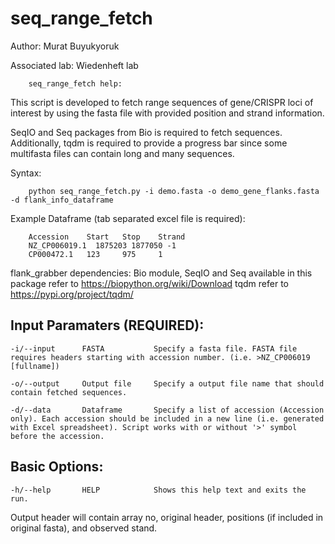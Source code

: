 # seq_range_fetch


Author: Murat Buyukyoruk

Associated lab: Wiedenheft lab

        seq_range_fetch help:

This script is developed to fetch range sequences of gene/CRISPR loci of interest by using the fasta file with provided position and strand information. 

SeqIO and Seq packages from Bio is required to fetch sequences. Additionally, tqdm is required to provide a progress bar since some multifasta files can contain long and many sequences.

Syntax:

        python seq_range_fetch.py -i demo.fasta -o demo_gene_flanks.fasta -d flank_info_dataframe

Example Dataframe (tab separated excel file is required):

        Accession    Start   Stop    Strand
        NZ_CP006019.1  1875203 1877050 -1
        CP000472.1   123     975     1

flank_grabber dependencies:
	Bio module, SeqIO and Seq available in this package     refer to https://biopython.org/wiki/Download
	tqdm                                                    refer to https://pypi.org/project/tqdm/

Input Paramaters (REQUIRED):
----------------------------
	-i/--input		FASTA			Specify a fasta file. FASTA file requires headers starting with accession number. (i.e. >NZ_CP006019 [fullname])

	-o/--output		Output file	    Specify a output file name that should contain fetched sequences.

	-d/--data		Dataframe		Specify a list of accession (Accession only). Each accession should be included in a new line (i.e. generated with Excel spreadsheet). Script works with or without '>' symbol before the accession.
	
Basic Options:
--------------
	-h/--help		HELP			Shows this help text and exits the run.

Output header will contain array no, original header, positions (if included in original fasta), and observed stand.

